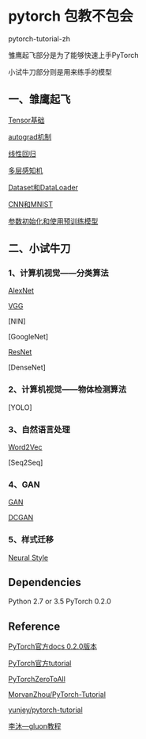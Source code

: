 # pytorch 包教不包会

pytorch-tutorial-zh

雏鹰起飞部分是为了能够快速上手PyTorch

小试牛刀部分则是用来练手的模型

## 一、雏鹰起飞

[Tensor基础](./basis/1、Tensor基础.ipynb)


[autograd机制](./basis/2、autograd机制.ipynb)


[线性回归](./basis/3、线性回归.ipynb)


[多层感知机](./basis/4、多层感知机.ipynb)


[Dataset和DataLoader](./basis/5、Dataset和DataLoader.ipynb)


[CNN和MNIST](./basis/CNN和MNIST.ipynb)

[参数初始化和使用预训练模型](./basis/参数初始化和使用预训练模型.ipynb)

## 二、小试牛刀

### 1、计算机视觉——分类算法


[AlexNet](./CV/AlexNet.ipynb)


[VGG](./CV/VGG.ipynb)


[NIN]


[GoogleNet]


[ResNet](./CV/ResNet.ipynb)


[DenseNet]

### 2、计算机视觉——物体检测算法

[YOLO]

### 3、自然语言处理

[Word2Vec](./NLP/Word2Vec.ipynb)

[Seq2Seq]

### 4、GAN

[GAN](./GAN/GAN.ipynb)

[DCGAN](./GAN/DCGAN.ipynb)

### 5、样式迁移

[Neural Style](./Nueral_Style/neural_style.ipynb)


## Dependencies

Python 2.7 or 3.5
PyTorch 0.2.0



## Reference

[PyTorch官方docs 0.2.0版本](http://pytorch.org/docs/0.2.0/)

[PyTorch官方tutorial](http://pytorch.org/tutorials/)

[PyTorchZeroToAll](https://github.com/hunkim/PyTorchZeroToAll)

[MorvanZhou/PyTorch-Tutorial](https://github.com/MorvanZhou/PyTorch-Tutorial)

[yunjey/pytorch-tutorial](https://github.com/yunjey/pytorch-tutorial)

[李沐—gluon教程](https://zh.gluon.ai/index.html)